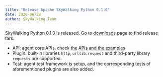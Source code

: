 ```yaml
---
title: "Release Apache SkyWalking Python 0.1.0"
date: 2020-06-28
author: SkyWalking Team
---
```


SkyWalking Python 0.1.0 is released. Go to [downloads](/downloads) page to find release tars.

- API: agent core APIs, check [the APIs and the examples](https://github.com/apache/skywalking-python/blob/3892cab9d5d2c03107cfb2b1c59a6c77c5c3cc35/README.md#api)
- Plugin: built-in libraries `http`, `urllib.request` and third-party library `requests` are supported.
- Test: agent test framework is setup, and the corresponding tests of aforementioned plugins are also added.

